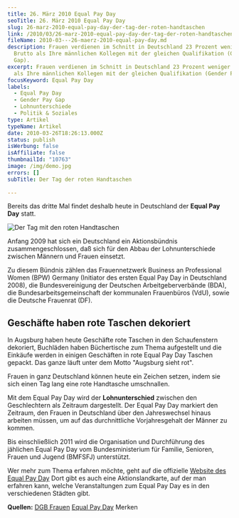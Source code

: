 ```yaml
---
title: 26. März 2010 Equal Pay Day
seoTitle: 26. März 2010 Equal Pay Day
slug: 26-marz-2010-equal-pay-day-der-tag-der-roten-handtaschen
link: /2010/03/26-marz-2010-equal-pay-day-der-tag-der-roten-handtaschen/
fileName: 2010-03---26-maerz-2010-equal-pay-day.md
description: Frauen verdienen im Schnitt in Deutschland 23 Prozent weniger
  Brutto als Ihre männlichen Kollegen mit der gleichen Qualifikation (Gender Pay
  Gap).
excerpt: Frauen verdienen im Schnitt in Deutschland 23 Prozent weniger Brutto
  als Ihre männlichen Kollegen mit der gleichen Qualifikation (Gender Pay Gap).
focusKeyword: Equal Pay Day
labels:
  - Equal Pay Day
  - Gender Pay Gap
  - Lohnunterschiede
  - Politik & Soziales
type: Artikel
typeName: Artikel
date: 2010-03-26T18:26:13.000Z
status: publish
isWerbung: false
isAffiliate: false
thumbnailId: "10763"
image: /img/demo.jpg
errors: []
subTitle: Der Tag der roten Handtaschen
  
---
```


Bereits das dritte Mal findet deshalb heute in Deutschland der **Equal Pay Day**
statt.

![Der Tag mit den roten Handtaschen](http://cardamonchai.com/wp-content/uploads/2010/03/11510981946_dbdd40b662_z.jpg "Der Tag mit den roten Handtaschen")

Anfang 2009 hat sich ein Deutschland ein Aktionsbündnis zusammengeschlossen, daß
sich für den Abbau der Lohnunterschiede zwischen Männern und Frauen einsetzt.

Zu diesem Bündnis zählen das Frauennetzwerk Business an Professional Women (BPW)
Germany (Initiator des ersten Equal Pay Day in Deutschland 2008), die
Bundesvereinigung der Deutschen Arbeitgeberverbände (BDA), die
Bundesarbeitsgemeinschaft der kommunalen Frauenbüros (VdU), sowie die Deutsche
Frauenrat (DF).

## Geschäfte haben rote Taschen dekoriert

In Augsburg haben heute Geschäfte rote Taschen in den Schaufenstern dekoriert,
Buchläden haben Büchertische zum Thema aufgestellt und die Einkäufe werden in
einigen Geschäften in rote Equal Pay Day Taschen gepackt. Das ganze läuft unter
dem Motto "Augsburg sieht rot".

Frauen in ganz Deutschland können heute ein Zeichen setzen, indem sie sich einen
Tag lang eine rote Handtasche umschnallen.

Mit dem Equal Pay Day wird der **Lohnunterschied** zwischen den Geschlechtern
als Zeitraum dargestellt. Der Equal Pay Day markiert den Zeitraum, den Frauen in
Deutschland über den Jahreswechsel hinaus arbeiten müssen, um auf das
durchnittliche Vorjahresgehalt der Männer zu kommen.

Bis einschließlich 2011 wird die Organisation und Durchführung des jählichen
Equal Pay Day vom Bundesministerium für Familie, Senioren, Frauen und Jugend
(BMFSFJ) unterstützt.

Wer mehr zum Thema erfahren möchte, geht auf die offizielle
[Website des Equal Pay Day](http://www.equalpayday.de) Dort gibt es auch eine
Aktionslandkarte, auf der man erfahren kann, welche Veranstaltungen zum Equal
Pay Day es in den verschiedenen Städten gibt.

**Quellen:** [DGB Frauen](http://www.dgb-frauen.de/themen/entgeltgleichheit/...)
[Equal Pay Day](http://www.equalpayday.de/) Merken

  